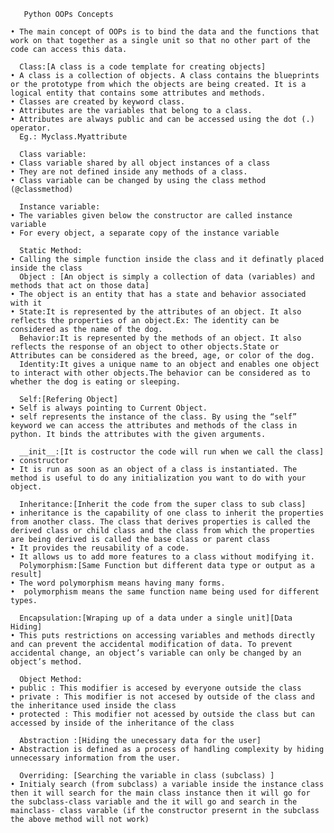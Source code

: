        Python OOPs Concepts
       
    • The main concept of OOPs is to bind the data and the functions that work on that together as a single unit so that no other part of the code can access this data.
    
      Class:[A class is a code template for creating objects]
    • A class is a collection of objects. A class contains the blueprints or the prototype from which the objects are being created. It is a logical entity that contains some attributes and methods.
    • Classes are created by keyword class.
    • Attributes are the variables that belong to a class.
    • Attributes are always public and can be accessed using the dot (.) operator. 
      Eg.: Myclass.Myattribute
      
      Class variable:
    • Class variable shared by all object instances of a class 
    • They are not defined inside any methods of a class.
    • Class variable can be changed by using the class method (@classmethod)
    
      Instance variable:
    • The variables given below the constructor are called instance variable
    • For every object, a separate copy of the instance variable
    
      Static Method:
    • Calling the simple function inside the class and it definatly placed inside the class
      Object : [An object is simply a collection of data (variables) and methods that act on those data]
    • The object is an entity that has a state and behavior associated with it
    • State:It is represented by the attributes of an object. It also reflects the properties of an object.Ex: The identity can be considered as the name of the dog.
      Behavior:It is represented by the methods of an object. It also reflects the response of an object to other objects.State or Attributes can be considered as the breed, age, or color of the dog.
      Identity:It gives a unique name to an object and enables one object to interact with other objects.The behavior can be considered as to whether the dog is eating or sleeping.
      
      Self:[Refering Object]
    • Self is always pointing to Current Object.
    • self represents the instance of the class. By using the “self” keyword we can access the attributes and methods of the class in python. It binds the attributes with the given arguments.
    
      __init__:[It is costructor the code will run when we call the class]
    • constructor
    • It is run as soon as an object of a class is instantiated. The method is useful to do any initialization you want to do with your object.
    
      Inheritance:[Inherit the code from the super class to sub class]
    • inheritance is the capability of one class to inherit the properties from another class. The class that derives properties is called the derived class or child class and the class from which the properties are being derived is called the base class or parent class
    • It provides the reusability of a code. 
    • It allows us to add more features to a class without modifying it.
      Polymorphism:[Same Function but different data type or output as a result]
    • The word polymorphism means having many forms. 
    •  polymorphism means the same function name being used for different types.
    
      Encapsulation:[Wraping up of a data under a single unit][Data Hiding]
    • This puts restrictions on accessing variables and methods directly and can prevent the accidental modification of data. To prevent accidental change, an object’s variable can only be changed by an object’s method. 
   
      Object Method:
    • public : This modifier is accesed by everyone outside the class
    • private : This modifier is not accesed by outside of the class and the inheritance used inside the class 
    • protected : This modifier not acessed by outside the class but can accessed by inside of the inheritance of the class
    
      Abstraction :[Hiding the unecessary data for the user]
    • Abstraction is defined as a process of handling complexity by hiding unnecessary information from the user.
    
      Overriding: [Searching the variable in class (subclass) ]
    • Initialy search (from subclass) a variable inside the instance class then it will search for the main class instance then it will go for the subclass-class variable and the it will go and search in the mainclass- class varable (if the constructor presernt in the subclass the above method will not work)
